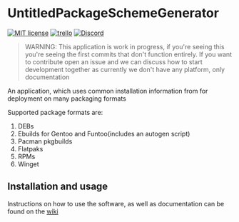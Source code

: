 # UntitledPackageSchemeGenerator
[![MIT license](https://img.shields.io/badge/License-MIT-blue.svg)](https://lbesson.mit-license.org/)
[![trello](https://img.shields.io/badge/Trello-UDE-blue])](https://trello.com/b/HmfuRY2K/untitleddesktop)
[![Discord](https://img.shields.io/discord/717037253292982315.svg?label=&logo=discord&logoColor=ffffff&color=7389D8&labelColor=6A7EC2)](https://discord.gg/4wgH8ZE)

> WARNING: This application is work in progress, if you're seeing this you're seeing the first commits
that don't function entirely. If you want to contribute open an issue and we can discuss how to start development together
as currently we don't have any platform, only documentation

An application, which uses common installation information from for deployment on many packaging formats

Supported package formats are:
1. DEBs
1. Ebuilds for Gentoo and Funtoo(includes an autogen script)
1. Pacman pkgbuilds
1. Flatpaks
1. RPMs
1. Winget

## Installation and usage
Instructions on how to use the software, as well as documentation can be found on the 
[wiki](https://github.com/MadLadSquad/UntitledPackageSchemeGenerator/wiki)
